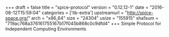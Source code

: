 +++
draft = false
title = "spice-protocol"
version = "0.12.12-1"
date = "2016-08-12T15:59:04"
categories = ['lib-extra']
upstreamurl = "http://spice-space.org/"
arch = "x86_64"
size = "24304"
usize = "155915"
sha1sum = "719ac768a376161755167b17f045b868c0c9dfd4"
+++
Simple Protocol for Independent Computing Environments
